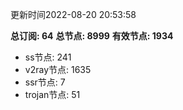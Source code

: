 更新时间2022-08-20 20:53:58

**总订阅: 64**
**总节点: 8999**
**有效节点: 1934**
- ss节点: 241
- v2ray节点: 1635
- ssr节点: 7
- trojan节点: 51
